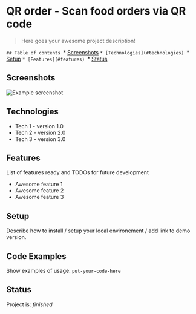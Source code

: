 # QR order - Scan food orders via QR code
> Here goes your awesome project description!

`## Table of contents
`* [Screenshots](#screenshots)
`* [Technologies](#technologies)
`* [Setup](#setup)
`* [Features](#features)
`* [Status](#status)

## Screenshots
![Example screenshot](./img/screenshot.png)

## Technologies
* Tech 1 - version 1.0
* Tech 2 - version 2.0
* Tech 3 - version 3.0

## Features
List of features ready and TODOs for future development
* Awesome feature 1
* Awesome feature 2
* Awesome feature 3

## Setup
Describe how to install / setup your local environement / add link to demo version.

## Code Examples
Show examples of usage:
`put-your-code-here`

## Status
Project is: _finished_

